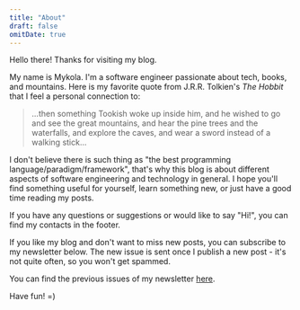 ```yaml
---
title: "About"
draft: false
omitDate: true
---
```


Hello there! Thanks for visiting my blog.

My name is Mykola.
I'm a software engineer passionate about tech, books, and mountains.
Here is my favorite quote from J.R.R. Tolkien's *The Hobbit* that I feel a personal connection to:

> ...then something Tookish woke up inside him, and he wished to go and see the great mountains, and hear the pine trees and the waterfalls, and explore the caves, and wear a sword instead of a walking stick...

I don't believe there is such thing as "the best programming language/paradigm/framework", that's why this blog is about different aspects of software engineering and technology in general.
I hope you'll find something useful for yourself, learn something new, or just have a good time reading my posts.

If you have any questions or suggestions or would like to say "Hi!", you can find my contacts in the footer.

If you like my blog and don't want to miss new posts, you can subscribe to my newsletter below.
The new issue is sent once I publish a new post - it's not quite often, so you won't get spammed.

You can find the previous issues of my newsletter [here](https://mail.n0rdy.foo/archive).

Have fun! =)